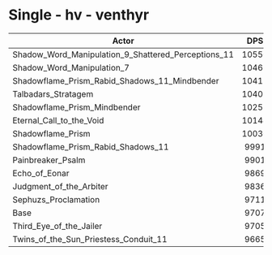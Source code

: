 # Single - hv - venthyr
| Actor | DPS | Increase |
|---|:---:|:---:|
|Shadow_Word_Manipulation_9_Shattered_Perceptions_11|10550|8.68%|
|Shadow_Word_Manipulation_7|10463|7.79%|
|Shadowflame_Prism_Rabid_Shadows_11_Mindbender|10412|7.26%|
|Talbadars_Stratagem|10406|7.20%|
|Shadowflame_Prism_Mindbender|10251|5.61%|
|Eternal_Call_to_the_Void|10144|4.50%|
|Shadowflame_Prism|10030|3.32%|
|Shadowflame_Prism_Rabid_Shadows_11|9991|2.93%|
|Painbreaker_Psalm|9901|2.00%|
|Echo_of_Eonar|9869|1.66%|
|Judgment_of_the_Arbiter|9836|1.33%|
|Sephuzs_Proclamation|9711|0.04%|
|Base|9707|0.00%|
|Third_Eye_of_the_Jailer|9705|-0.02%|
|Twins_of_the_Sun_Priestess_Conduit_11|9665|-0.43%|
